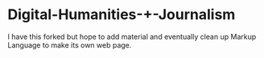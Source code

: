 # Digital-Humanities-+-Journalism

I have this forked but hope to add material and eventually clean up Markup Language to make its own web page.
